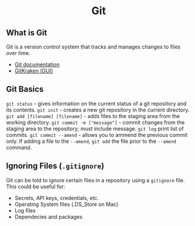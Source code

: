 <h1 style="text-align: center">Git</h1>

## What is Git
Git is a version control system that tracks and manages changes to files over time. 

* [Git documentation](https://git-scm.com/)
* [GitKraken (GUI)](https://www.gitkraken.com/)

## Git Basics

```git status``` - gives information on the current status of a git repository and its contents. 
```git init``` - creates a new git repository in the current directory.
```git add [filename] [filename]``` -   adds files to the staging area from the working directory.
```git commit -m ["message"]``` - commit changes from the staging area to the repository; must include message. 
```git log``` print list of commits.
```git commit --amend``` - allows you to ammend the previous commit only. If adding a file to the ```--amend```, ```git add``` the file prior to the ```--amend``` command.


## Ignoring Files (```.gitignore```)
Git can be told to ignore certain files in a repository using a ```gitignore``` file. This could be useful for: 

* Secrets, API keys, credentials, etc.
* Operating System files (.DS_Store on Mac)
* Log files
* Dependecies and packages

